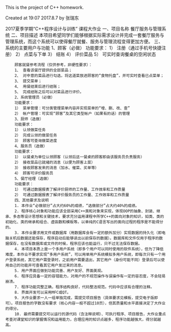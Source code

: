 This is the project of C++ homework.

Created at 19:07 2017.8.7 by 张瑞东

2017夏季学期“C++程序设计与训练”
课程大作业
一、项目名称
餐厅服务与管理系统
二、项目描述
本项目希望同学们能够根据实际需求设计并完成一套餐厅服务与管理系统，而这个系统可以使得餐厅就餐、服务与管理流程变得更加方便。
三、系统的主要用户与功能
1、顾客（必做）
功能要求：
1） 注册（通过手机号快捷注册）
2） 点菜与下单
3） 结账
4） 评价菜品
5） 可实时查询餐桌的空闲状态
        
        顾客就餐参考流程（仅供参考，非硬性要求）：
        1、 查看该餐厅提供的全部菜品；
        2、 对中意的菜品进行勾选，将这道菜放进顾客的“食物托盘”，并可实时查看已点菜单；
        3、 提交菜单；
        4、 用餐结束后进行结账；
        5、 完成结账之后可以对菜品进行评价。
        2、系统管理员（必做）
        功能要求：
        1） 菜单管理：可分类管理菜单内容并实现菜单的“增、删、改、查”
        2） 帐户管理：可实现“顾客”及其它类型帐户（如果有的话）的管理
        3、厨师（选做）
        功能要求：
        1） 认领做菜任务
        2） 完成认领的做菜任务
        3） 顾客可查询做菜进度
        4、服务员（选做）
        功能要求：
        1） 以餐桌为单位认领顾客（认领后这一餐桌的顾客即由该服务员负责服务）
        2） 接收菜品已就绪的消息（以便为顾客上菜）
        3） 接收顾客发来的消息（加水、催菜、买单等）
        4） 顾客可评价服务员
        5、餐厅经理（选做）
        功能要求：
        1） 可通过数据报表了解评价厨师的工作量、工作效率和工作质量
        2） 可通过数据报表了解评价服务员的工作量、工作效率和工作质量
        四、其他要求及说明
        1. 本作业“必做部分”占大约60%的成绩，“选做部分”占大约40%的成绩。
        2. 程序核心对象和功能应该全部采用C++类和对象来实现，体现OOP的抽象、封装、继承、多态等设计思想和关键技术，要求充分运用课程中所学C++的面向对象的知识，如类、类的初始化、类的继承和组合、虚函数和模板等。以单纯的C语言写出的面向过程的程序是不能得分的。
        3. 本作业要求用文件或数据库（用数据库会有一定的额外加分）实现数据的持久化（即电脑关机后数据还能保存，程序启动后能够读出以前保存的数据）。数据库和文件仅用于程序的数据保存，在没有数据库或文件的时候，程序应该也能运行，只不过无法保存数据。
        4. 本项目本质上是一个多用户系统（即多个用户可以同时使用的软件系统），但为了降低难度，本作业不要求实现“多用户系统”，可以用单用户系统模拟多用户系统，即每次只有一个用户登录系统，其它用户需登录时，之前用户需要退出，其它用户（身份可能不同）登录后可以使用自己的功能并可查看其它用户发过来的消息。
        5. 用户界面应做到功能完善、用户友好、界面美观。
        6. 程序应具备一定的容错能力，对用户的不规范操作与误操作有一定的容忍度，不会轻易崩溃。
        7. 程序功能完整正确，程序结构良好，代码整洁规范。代码中应该有合理的注释。
        8. 界面开发可以采用MFC或QT。
        9. 大作业要求一人一组单独完成，需提交项目报告（具体要求见模板，提交电子版即可）。项目报告的字数没有要求（核心内容一般不超过10页），但其质量和水平直接决定了大作业的得分。
        10. 最终需要提交可以运行的源代码（含注释说明）、可执行程序、项目报告，大作业重点考查对课堂知识的掌握情况和运用能力，合理应用的知识点越多，程序功能越强大，得分就越高。





